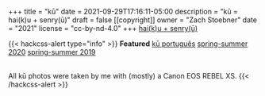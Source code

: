 +++
title = "kū"
date = 2021-09-29T17:16:11-05:00
description = "kū = hai(k)u + senry(ū)"
draft = false
[[copyright]]
  owner = "Zach Stoebner"
  date = "2021"
  license = "cc-by-nd-4.0"
+++
[hai(k)u + senry(ū)](/notes/haiku-senryu)

<!-- href="/categories/haiku">haiku</a> <a href="/categories/senryu">senryū</a>-->

{{< hackcss-alert type="info" >}} 
 <strong>Featured</strong> <a href="/kus/portugues">kū português</a> <a href="/kus/spring-summer-2020">spring-summer 2020</a> <a href="/kus/spring-summer-2019">spring-summer 2019</a> 
 <br>
 <br>
 
 All kū photos were taken by me with (mostly) a Canon EOS REBEL XS. 
{{< /hackcss-alert >}}
